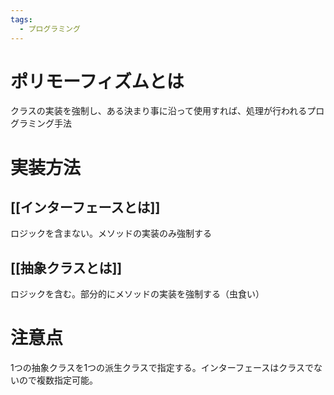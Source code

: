 ```yaml
---
tags:
  - プログラミング
---
```

# ポリモーフィズムとは

クラスの実装を強制し、ある決まり事に沿って使用すれば、処理が行われるプログラミング手法

# 実装方法

## [[インターフェースとは]]

ロジックを含まない。メソッドの実装のみ強制する

## [[抽象クラスとは]]

ロジックを含む。部分的にメソッドの実装を強制する（虫食い）

# 注意点

1つの抽象クラスを1つの派生クラスで指定する。インターフェースはクラスでないので複数指定可能。
